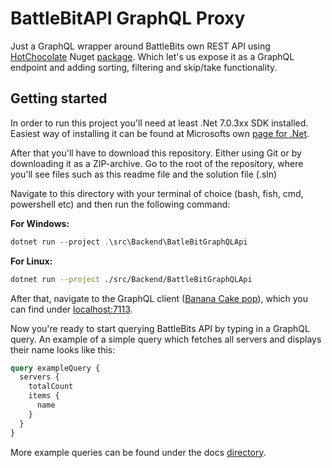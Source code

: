 # BattleBitAPI GraphQL Proxy

Just a GraphQL wrapper around BattleBits own REST API using [HotChocolate](https://chillicream.com/docs/hotchocolate/v13) Nuget [package](https://www.nuget.org/packages/HotChocolate/13.3.0-preview.9). Which let's us expose it as a GraphQL endpoint and adding sorting, filtering and skip/take functionality.

## Getting started

In order to run this project you'll need at least .Net 7.0.3xx SDK installed. Easiest way of installing it can be found at Microsofts own [page for .Net](https://dotnet.microsoft.com/en-us/download).

After that you'll have to download this repository. Either using Git or by downloading it as a ZIP-archive. Go to the root of the repository, where you'll see files such as this readme file and the solution file (.sln)

Navigate to this directory with your terminal of choice (bash, fish, cmd, powershell etc) and then run the following command:

**For Windows:**

```powershell
dotnet run --project .\src\Backend\BatleBitGraphQLApi
```

**For Linux:**

```bash
dotnet run --project ./src/Backend/BattleBitGraphQLApi
```

After that, navigate to the GraphQL client ([Banana Cake pop](https://chillicream.com/products/bananacakepop)), which you can find under [localhost:7113](https://localhost:7113/graphql/).

Now you're ready to start querying BattleBits API by typing in a GraphQL query. An example of a simple query which fetches all servers and displays their name looks like this:

```graphql
query exampleQuery {
  servers {
    totalCount
    items {
      name
    }
  }
}
```

More example queries can be found under the docs [directory](docs/example_queries/).
